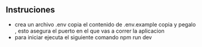 ## Instruciones
- crea un archivo .env copia el contenido de .env.example copia y pegalo , esto asegura el puerto en el que vas a correr la aplicacion
- para iniciar ejecuta el siguiente comando npm run dev
